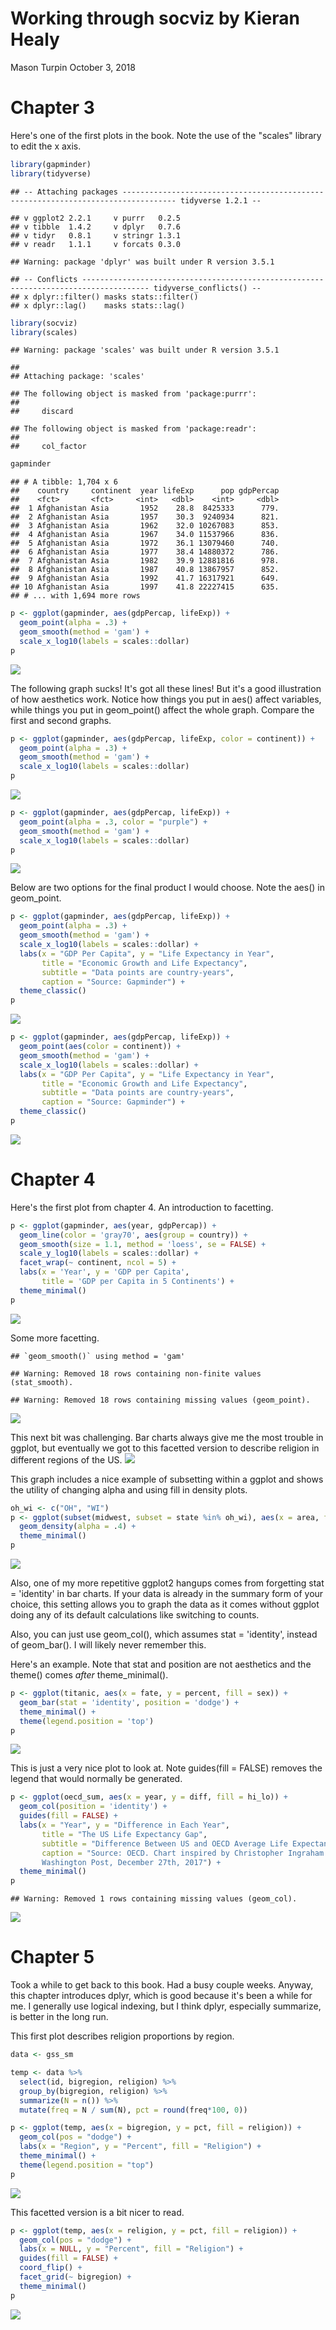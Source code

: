 Working through socviz by Kieran Healy
================
Mason Turpin
October 3, 2018

Chapter 3
=========

Here's one of the first plots in the book. Note the use of the "scales" library to edit the x axis.

``` r
library(gapminder)
library(tidyverse)
```

    ## -- Attaching packages ---------------------------------------------------------------------------------- tidyverse 1.2.1 --

    ## v ggplot2 2.2.1     v purrr   0.2.5
    ## v tibble  1.4.2     v dplyr   0.7.6
    ## v tidyr   0.8.1     v stringr 1.3.1
    ## v readr   1.1.1     v forcats 0.3.0

    ## Warning: package 'dplyr' was built under R version 3.5.1

    ## -- Conflicts ------------------------------------------------------------------------------------- tidyverse_conflicts() --
    ## x dplyr::filter() masks stats::filter()
    ## x dplyr::lag()    masks stats::lag()

``` r
library(socviz)
library(scales)
```

    ## Warning: package 'scales' was built under R version 3.5.1

    ## 
    ## Attaching package: 'scales'

    ## The following object is masked from 'package:purrr':
    ## 
    ##     discard

    ## The following object is masked from 'package:readr':
    ## 
    ##     col_factor

``` r
gapminder
```

    ## # A tibble: 1,704 x 6
    ##    country     continent  year lifeExp      pop gdpPercap
    ##    <fct>       <fct>     <int>   <dbl>    <int>     <dbl>
    ##  1 Afghanistan Asia       1952    28.8  8425333      779.
    ##  2 Afghanistan Asia       1957    30.3  9240934      821.
    ##  3 Afghanistan Asia       1962    32.0 10267083      853.
    ##  4 Afghanistan Asia       1967    34.0 11537966      836.
    ##  5 Afghanistan Asia       1972    36.1 13079460      740.
    ##  6 Afghanistan Asia       1977    38.4 14880372      786.
    ##  7 Afghanistan Asia       1982    39.9 12881816      978.
    ##  8 Afghanistan Asia       1987    40.8 13867957      852.
    ##  9 Afghanistan Asia       1992    41.7 16317921      649.
    ## 10 Afghanistan Asia       1997    41.8 22227415      635.
    ## # ... with 1,694 more rows

``` r
p <- ggplot(gapminder, aes(gdpPercap, lifeExp)) + 
  geom_point(alpha = .3) + 
  geom_smooth(method = 'gam') +
  scale_x_log10(labels = scales::dollar)
p
```

![](socviz_files/figure-markdown_github/unnamed-chunk-1-1.png)

The following graph sucks! It's got all these lines! But it's a good illustration of how aesthetics work. Notice how things you put in aes() affect variables, while things you put in geom\_point() affect the whole graph. Compare the first and second graphs.

``` r
p <- ggplot(gapminder, aes(gdpPercap, lifeExp, color = continent)) + 
  geom_point(alpha = .3) + 
  geom_smooth(method = 'gam') +
  scale_x_log10(labels = scales::dollar)
p
```

![](socviz_files/figure-markdown_github/unnamed-chunk-2-1.png)

``` r
p <- ggplot(gapminder, aes(gdpPercap, lifeExp)) + 
  geom_point(alpha = .3, color = "purple") + 
  geom_smooth(method = 'gam') +
  scale_x_log10(labels = scales::dollar)
p
```

![](socviz_files/figure-markdown_github/unnamed-chunk-2-2.png)

Below are two options for the final product I would choose. Note the aes() in geom\_point.

``` r
p <- ggplot(gapminder, aes(gdpPercap, lifeExp)) + 
  geom_point(alpha = .3) + 
  geom_smooth(method = 'gam') +
  scale_x_log10(labels = scales::dollar) +
  labs(x = "GDP Per Capita", y = "Life Expectancy in Year",
       title = "Economic Growth and Life Expectancy",
       subtitle = "Data points are country-years",
       caption = "Source: Gapminder") +
  theme_classic()
p
```

![](socviz_files/figure-markdown_github/unnamed-chunk-3-1.png)

``` r
p <- ggplot(gapminder, aes(gdpPercap, lifeExp)) + 
  geom_point(aes(color = continent)) + 
  geom_smooth(method = 'gam') +
  scale_x_log10(labels = scales::dollar) +
  labs(x = "GDP Per Capita", y = "Life Expectancy in Year",
       title = "Economic Growth and Life Expectancy",
       subtitle = "Data points are country-years",
       caption = "Source: Gapminder") +
  theme_classic()
p
```

![](socviz_files/figure-markdown_github/unnamed-chunk-3-2.png)

Chapter 4
=========

Here's the first plot from chapter 4. An introduction to facetting.

``` r
p <- ggplot(gapminder, aes(year, gdpPercap)) + 
  geom_line(color = 'gray70', aes(group = country)) +
  geom_smooth(size = 1.1, method = 'loess', se = FALSE) +
  scale_y_log10(labels = scales::dollar) +
  facet_wrap(~ continent, ncol = 5) + 
  labs(x = 'Year', y = 'GDP per Capita',
       title = 'GDP per Capita in 5 Continents') +
  theme_minimal()
p
```

![](socviz_files/figure-markdown_github/unnamed-chunk-4-1.png)

Some more facetting.

    ## `geom_smooth()` using method = 'gam'

    ## Warning: Removed 18 rows containing non-finite values (stat_smooth).

    ## Warning: Removed 18 rows containing missing values (geom_point).

![](socviz_files/figure-markdown_github/unnamed-chunk-5-1.png)

This next bit was challenging. Bar charts always give me the most trouble in ggplot, but eventually we got to this facetted version to describe religion in different regions of the US. ![](socviz_files/figure-markdown_github/unnamed-chunk-6-1.png)

This graph includes a nice example of subsetting within a ggplot and shows the utility of changing alpha and using fill in density plots.

``` r
oh_wi <- c("OH", "WI")
p <- ggplot(subset(midwest, subset = state %in% oh_wi), aes(x = area, fill = state, color = state)) +
  geom_density(alpha = .4) +
  theme_minimal()
p
```

![](socviz_files/figure-markdown_github/unnamed-chunk-7-1.png)

Also, one of my more repetitive ggplot2 hangups comes from forgetting stat = 'identity' in bar charts. If your data is already in the summary form of your choice, this setting allows you to graph the data as it comes without ggplot doing any of its default calculations like switching to counts.

Also, you can just use geom\_col(), which assumes stat = 'identity', instead of geom\_bar(). I will likely never remember this.

Here's an example. Note that stat and position are not aesthetics and the theme() comes *after* theme\_minimal().

``` r
p <- ggplot(titanic, aes(x = fate, y = percent, fill = sex)) +
  geom_bar(stat = 'identity', position = 'dodge') +
  theme_minimal() +
  theme(legend.position = 'top')
p
```

![](socviz_files/figure-markdown_github/unnamed-chunk-8-1.png)

This is just a very nice plot to look at. Note guides(fill = FALSE) removes the legend that would normally be generated.

``` r
p <- ggplot(oecd_sum, aes(x = year, y = diff, fill = hi_lo)) +
  geom_col(position = 'identity') +
  guides(fill = FALSE) +
  labs(x = "Year", y = "Difference in Each Year",
       title = "The US Life Expectancy Gap", 
       subtitle = "Difference Between US and OECD Average Life Expectancy, 1960 - 2015", 
       caption = "Source: OECD. Chart inspired by Christopher Ingraham
       Washington Post, December 27th, 2017") +
  theme_minimal()
p
```

    ## Warning: Removed 1 rows containing missing values (geom_col).

![](socviz_files/figure-markdown_github/unnamed-chunk-9-1.png)

Chapter 5
=========

Took a while to get back to this book. Had a busy couple weeks. Anyway, this chapter introduces dplyr, which is good because it's been a while for me. I generally use logical indexing, but I think dplyr, especially summarize, is better in the long run.

This first plot describes religion proportions by region.

``` r
data <- gss_sm

temp <- data %>%
  select(id, bigregion, religion) %>%
  group_by(bigregion, religion) %>%
  summarize(N = n()) %>%
  mutate(freq = N / sum(N), pct = round(freq*100, 0))

p <- ggplot(temp, aes(x = bigregion, y = pct, fill = religion)) +
  geom_col(pos = "dodge") + 
  labs(x = "Region", y = "Percent", fill = "Religion") +
  theme_minimal() +
  theme(legend.position = "top")
p
```

![](socviz_files/figure-markdown_github/unnamed-chunk-10-1.png)

This facetted version is a bit nicer to read.

``` r
p <- ggplot(temp, aes(x = religion, y = pct, fill = religion)) +
  geom_col(pos = "dodge") + 
  labs(x = NULL, y = "Percent", fill = "Religion") +
  guides(fill = FALSE) +
  coord_flip() +
  facet_grid(~ bigregion) +
  theme_minimal()
p
```

![](socviz_files/figure-markdown_github/unnamed-chunk-11-1.png)
